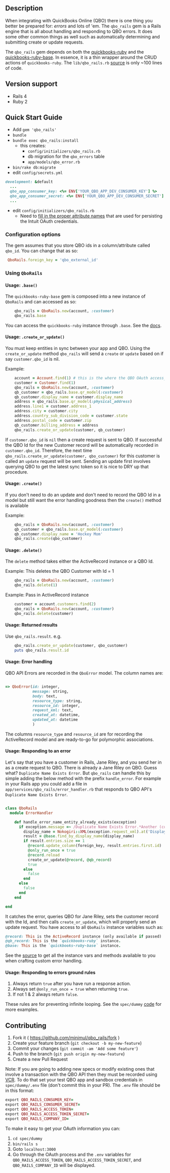 ## Description

When integrating with QuickBooks Online (QBO) there is one thing you better be prepared for: *errors* and lots of 'em.
The `qbo_rails` gem is a Rails engine that is all about handling and responding to QBO errors. It does some other common things as well such as automatically determining and submitting create or update requests.

The `qbo_rails` gem depends on both the [quickbooks-ruby](https://github.com/ruckus/quickbooks-ruby) and the [quickbooks-ruby-base](https://github.com/minimul/quickbooks-ruby-base). In essence, it is a thin wrapper around the CRUD actions of `quickbooks-ruby`. The `lib/qbo_rails.rb` [source](https://github.com/minimul/qbo_rails/blob/master/lib/qbo_rails.rb) is only ~100 lines of code.

## Version support
- Rails 4
- Ruby 2

## Quick Start Guide
- Add `gem 'qbo_rails'`
- `bundle`
- `bundle exec qbo_rails:install`
  - this creates:
    - `config/initializers/qbo_rails.rb`
    - db migration for the `qbo_errors` table
    - `app/models/qbo_error.rb`
- `bin/rake db:migrate`
- edit `config/secrets.yml` 
```ruby
development: &default
  ...
  qbo_app_consumer_key: <%= ENV['YOUR_QBO_APP_DEV_CONSUMER_KEY'] %>
  qbo_app_consumer_secret: <%= ENV['YOUR_QBO_APP_DEV_CONSUMER_SECRET'] %>
  ...
```
- edit `config/initializers/qbo_rails.rb`
  - Need to [fill in the proper attribute names](https://github.com/minimul/quickbooks-ruby-base#configuration) that are used for persisting the Intuit OAuth credentials.

### Configuration options
The gem assumes that you store QBO ids in a column/attribute called `qbo_id`. You can change that as so:
```ruby
 QboRails.foreign_key = 'qbo_external_id'
```

### Using `QboRails`
#### Usage: `.base()`
The `quickbooks-ruby-base` gem is composed into a new instance of `QboRails` and can accessed as so:

```ruby
    qbo_rails = QboRails.new(account, :customer)
    qbo_rails.base
```
You can access the `quickbooks-ruby` instance through `.base`. See the [docs](https://github.com/minimul/quickbooks-ruby-base).

#### Usage: `.create_or_update()`

You must keep entities in sync between your app and QBO. Using the `create_or_update` method `qbo_rails` will send a `create` or `update` based on if say `customer.qbo_id` is nil. 

Example:
```ruby
    account = Account.find(1) # this is the where the QBO OAuth access_token, secret, and company_id are found
    customer = Customer.find(1)
    qbo_rails = QboRails.new(account, :customer)
    qb_customer = qbo_rails.base.qr_model(:customer)
    qb_customer.display_name = customer.display_name
    address = qbo_rails.base.qr_model(:physical_address)
    address.line1 = customer.address_1
    address.city = customer.city
    address.country_sub_division_code = customer.state
    address.postal_code = customer.zip
    qb_customer.billing_address = address
    qbo_rails.create_or_update(customer, qb_customer)

```
If `customer.qbo_id` is `nil` then a create request is sent to QBO. If successful the QBO Id for the new Customer record will be automatically recorded in `customer.qbo_id`. Therefore, the next time `qbo_rails.create_or_update(customer, qbo_customer)` for this customer is called an `update` request will be sent. Sending an update first involves querying QBO to get the latest sync token so it is nice to DRY up that procedure.

#### Usage: `.create()`
If you don't need to do an update and don't need to record the QBO Id in a model but still want the error handling goodness then the `create()` method is available

Example:
```ruby
    qbo_rails = QboRails.new(account, :customer)
    qb_customer = qbo_rails.base.qr_model(:customer)
    qb_customer.display_name = 'Hockey Mom'
    qbo_rails.create(qbo_customer)

```

#### Usage: `.delete()`
The `delete` method takes either the ActiveRecord instance or a QBO Id.

Example: This deletes the QBO Customer with Id = 1
```ruby
    qbo_rails = QboRails.new(account, :customer)
    qbo_rails.delete(1)

```

Example: Pass in ActiveRecord instance
```ruby
    customer = account.customers.find(2)
    qbo_rails = QboRails.new(account, :customer)
    qbo_rails.delete(customer)

```


#### Usage: Returned results
Use `qbo_rails.result`. e.g.

```ruby
    qbo_rails.create_or_update(customer, qbo_customer)
    puts qbo_rails.result.id
```

#### Usage: Error handling
QBO API Errors are recorded in the `QboError` model. The column names are:

```ruby

=> QboError(id: integer, 
            message: string, 
            body: text, 
            resource_type: string, 
            resource_id: integer, 
            request_xml: text, 
            created_at: datetime, 
            updated_at: datetime
            )
```

The columns `resource_type` and `resource_id` are for recording the ActiveRecord model and are ready-to-go for polymorphic associations.

#### Usage: Responding to an error
Let's say that you have a customer in Rails, Jane Riley, and you send her in as a create request to QBO. There is already a Jane Riley on QBO. Guess what? `Duplicate Name Exists Error`. But `qbo_rails` can handle this by simple adding the below method with the prefix `handle_error`. 
For example in your Rails app you could add a file in `app/services/qbo_rails/error_handler.rb` that responds to QBO API's `Duplicate Name Exists Error`.

```ruby

class QboRails
  module ErrorHandler

    def handle_error_name_entity_already_exists(exception)
      if exception.message =~ /Duplicate Name Exists Error.*Another (customer|vendor|employee)/m
        display_name = Nokogiri::XML(exception.request_xml).at('DisplayName').content
        result = @base.find_by_display_name(display_name)
        if result.entries.size == 1
          @record.update_column(foreign_key, result.entries.first.id)
          @only_run_once = true
          @record.reload
          create_or_update(@record, @qb_record)
          true
        else
          false
        end
      else
        false
      end
    end

end
```
It catches the error, queries QBO for Jane Riley, sets the customer record with the Id, and then calls `create_or_update`, which will properly send an update request. You have access to all `QboRails` instance variables such as:

```ruby
@record: This is the ActiveRecord instance (only available if passed)
@qb_record: This is the `quickbooks-ruby` instance.
@base: This is the `quickbooks-ruby-base` instance.
```
See the [source](https://github.com/minimul/) to get all the instance vars and methods available to you when crafting custom error handling.

#### Usage: Responding to errors ground rules
1. Always return `true` after you have run a response action.
2. Always set `@only_run_once = true` when returning `true`.
3. If not 1 & 2 always return `false`.

These rules are for preventing infinite looping. See the `spec/dummy` [code](https://github.com/minimul/qbo_rails/blob/master/spec/dummy/app/services/qbo_rails/error_handler.rb) for more examples.

## Contributing

1. Fork it ( https://github.com/minimul/qbo_rails/fork )
2. Create your feature branch (`git checkout -b my-new-feature`)
3. Commit your changes (`git commit -am 'Add some feature'`)
4. Push to the branch (`git push origin my-new-feature`)
5. Create a new Pull Request

Note: If you are going to adding new specs or modify existing ones that involve a transaction with the QBO API then they must be recorded using [VCR](https://github.com/vcr/vcr). To do that set your test QBO app and sandbox credentials in `spec/dummy/.env` file (don't commit this in your PR). The `.env` file should be in this format:
```ruby
export QBO_RAILS_CONSUMER_KEY=
export QBO_RAILS_CONSUMER_SECRET=
export QBO_RAILS_ACCESS_TOKEN=
export QBO_RAILS_ACCESS_TOKEN_SECRET=
export QBO_RAILS_COMPANY_ID=
```

To make it easy to get your OAuth information you can:
1. `cd spec/dummy`
2. `bin/rails s`
3. Goto `localhost:3000`
4. Go through the OAuth process and the `.env` variables for `QBO_RAILS_ACCESS_TOKEN`, `QBO_RAILS_ACCESS_TOKEN_SECRET`, and `QBO_RAILS_COMPANY_ID` will be displayed.

